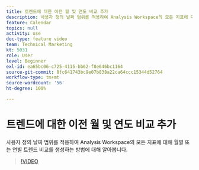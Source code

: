 ```yaml
---
title: 트렌드에 대한 이전 월 및 연도 비교 추가
description: 사용자 정의 날짜 범위를 적용하여 Analysis Workspace의 모든 지표에 대해 월별 또는 연별 트렌드 비교를 생성하는 방법에 대해 알아봅니다.
feature: Calendar
topics: null
activity: use
doc-type: feature video
team: Technical Marketing
kt: 5031
role: User
level: Beginner
exl-id: ea65bc06-c725-4115-bb62-f8e646bc1164
source-git-commit: 8fc641743bc9e07b838a22ca64ccc15344d52764
workflow-type: tm+mt
source-wordcount: '56'
ht-degree: 100%

---
```


# 트렌드에 대한 이전 월 및 연도 비교 추가

사용자 정의 날짜 범위를 적용하여 Analysis Workspace의 모든 지표에 대해 월별 또는 연별 트렌드 비교를 생성하는 방법에 대해 알아봅니다.

>[!VIDEO](https://video.tv.adobe.com/v/37192/?quality=12&learn=on&captions=kor)
